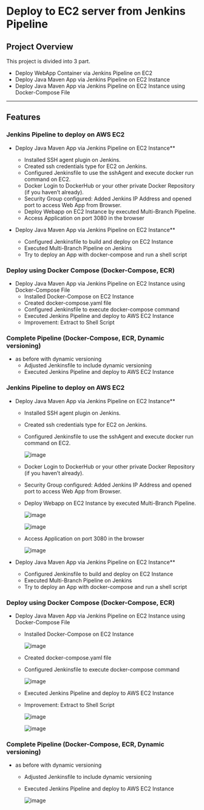 #  Deploy to EC2 server from Jenkins Pipeline

## **Project Overview**
This project is divided into 3 part. 
   - Deploy WebApp Container via Jenkins Pipeline on EC2
   - Deploy Java Maven App via Jenkins Pipeline on EC2 Instance
   - Deploy Java Maven App via Jenkins Pipeline on EC2 Instance using Docker-Compose File
---

## **Features**

### **Jenkins Pipeline to deploy on AWS EC2**

- Deploy Java Maven App via Jenkins Pipeline on EC2 Instance**

   - Installed SSH agent plugin on Jenkins.
   - Created ssh credentials type for EC2 on Jenkins.
   - Configured Jenkinsfile to use the sshAgent and execute docker run command on EC2.
   - Docker Login to DockerHub or your other private Docker Repository (if you haven’t already).
   - Security Group configured: Added Jenkins IP Address and opened port to access Web App from Browser.
   - Deploy Webapp on EC2 Instance by executed Multi-Branch Pipeline.
   - Access Application on port 3080 in the browser

- Deploy Java Maven App via Jenkins Pipeline on EC2 Instance**
   - Configured Jenkinsfile to build and deploy on EC2 Instance
   - Executed Multi-Branch Pipeline on Jenkins
   - Try to deploy an App with docker-compose and run a shell script


### **Deploy using Docker Compose (Docker-Compose, ECR)**
- Deploy Java Maven App via Jenkins Pipeline on EC2 Instance using Docker-Compose File
   - Installed Docker-Compose on EC2 Instance
   - Created docker-compose.yaml file
   - Configured Jenkinsfile to execute docker-compose command
   - Executed Jenkins Pipeline and deploy to AWS EC2 Instance
   - Improvement: Extract to Shell Script

### **Complete Pipeline (Docker-Compose, ECR, Dynamic versioning)**
- as before with dynamic versioning
   - Adjusted Jenkinsfile to include dynamic versioning
   - Executed Jenkins Pipeline and deploy to AWS EC2 Instance

### **Jenkins Pipeline to deploy on AWS EC2**

- Deploy Java Maven App via Jenkins Pipeline on EC2 Instance**

   - Installed SSH agent plugin on Jenkins.
   - Created ssh credentials type for EC2 on Jenkins.
   - Configured Jenkinsfile to use the sshAgent and execute docker run command on EC2.

     ![image](https://github.com/user-attachments/assets/c639ce5a-6e9c-4c2f-9e4a-76228563ef6c)

   - Docker Login to DockerHub or your other private Docker Repository (if you haven’t already).
   - Security Group configured: Added Jenkins IP Address and opened port to access Web App from Browser.
   - Deploy Webapp on EC2 Instance by executed Multi-Branch Pipeline.
 
     ![image](https://github.com/user-attachments/assets/46f064ec-760d-4eea-817f-66b46900dda2)


     ![image](https://github.com/user-attachments/assets/babb6882-08b2-49c8-9243-7360017ee51b)

   - Access Application on port 3080 in the browser

     ![image](https://github.com/user-attachments/assets/76ee8b29-d498-4750-ab91-f02e4c382922)


- Deploy Java Maven App via Jenkins Pipeline on EC2 Instance**
   - Configured Jenkinsfile to build and deploy on EC2 Instance
   - Executed Multi-Branch Pipeline on Jenkins
   - Try to deploy an App with docker-compose and run a shell script


### **Deploy using Docker Compose (Docker-Compose, ECR)**
- Deploy Java Maven App via Jenkins Pipeline on EC2 Instance using Docker-Compose File
   - Installed Docker-Compose on EC2 Instance
 
     ![image](https://github.com/user-attachments/assets/05f520db-3b7d-4877-a1a7-aaf38961e222)

   - Created docker-compose.yaml file
   - Configured Jenkinsfile to execute docker-compose command
     
     ![image](https://github.com/user-attachments/assets/5d22a633-eda8-4c4b-96b6-36b7dcb7056e)

   - Executed Jenkins Pipeline and deploy to AWS EC2 Instance
   - Improvement: Extract to Shell Script

     ![image](https://github.com/user-attachments/assets/667259f8-348e-4d07-8c1c-2a9d3f155f4e)

     ![image](https://github.com/user-attachments/assets/dffb4a29-f99a-4e8e-97d6-871d67cac4a3)



### **Complete Pipeline (Docker-Compose, ECR, Dynamic versioning)**
- as before with dynamic versioning
   - Adjusted Jenkinsfile to include dynamic versioning
   - Executed Jenkins Pipeline and deploy to AWS EC2 Instance

     ![image](https://github.com/user-attachments/assets/9b90519f-453b-4776-b7c0-1756868e3676)



